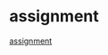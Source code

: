 # assignment
[assignment](https://github.com/paolarios/assignment/blob/master/Suboptimal%20allocations%20over%20the%20lifecycle.ipynb)
